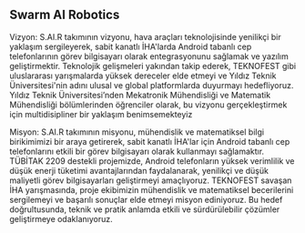 ## Swarm AI Robotics
Vizyon:
S.AI.R takımının vizyonu, hava araçları teknolojisinde yenilikçi bir yaklaşım sergileyerek, sabit kanatlı İHA'larda Android tabanlı cep telefonlarının görev bilgisayarı olarak entegrasyonunu sağlamak ve yazılım geliştirmektir. Teknolojik gelişmeleri yakından takip ederek, TEKNOFEST gibi uluslararası yarışmalarda yüksek dereceler elde etmeyi ve Yıldız Teknik Üniversitesi'nin adını ulusal ve global platformlarda duyurmayı hedefliyoruz. Yıldız Teknik Üniversitesi’nden Mekatronik Mühendisliği ve Matematik Mühendisliği bölümlerinden öğrenciler olarak, bu vizyonu gerçekleştirmek için multidisipliner bir yaklaşım benimsemekteyiz

Misyon:
S.AI.R takımının misyonu, mühendislik ve matematiksel bilgi birikimimizi bir araya getirerek, sabit kanatlı İHA'lar için Android tabanlı cep telefonlarını etkili bir görev bilgisayarı olarak kullanmayı sağlamaktır. TÜBİTAK 2209 destekli projemizde, Android telefonların yüksek verimlilik ve düşük enerji tüketimi avantajlarından faydalanarak, yenilikçi ve düşük maliyetli görev bilgisayarları geliştirmeyi amaçlıyoruz. TEKNOFEST savaşan İHA yarışmasında, proje ekibimizin mühendislik ve matematiksel becerilerini sergilemeyi ve başarılı sonuçlar elde etmeyi misyon ediniyoruz. Bu hedef doğrultusunda, teknik ve pratik anlamda etkili ve sürdürülebilir çözümler geliştirmeye odaklanıyoruz.
